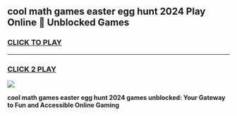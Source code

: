 
## cool math games easter egg hunt 2024 Play Online 👋 Unblocked Games
<h3>
<a href="https://news.freeplayer.one?title=cool_math_games_easter_egg_hunt_2024&ref=17CMG">CLICK TO PLAY</a></h3>
<hr>

<h3>
<a href="https://news.freeplayer.one?title=cool_math_games_easter_egg_hunt_2024&ref=17CMG">CLICK 2 PLAY</a>
  
</h3>

<a href="https://news.freeplayer.one?title=cool_math_games_easter_egg_hunt_2024&ref=17CMG/"><img src="https://clearcache.store/games.png"></a>


**cool math games easter egg hunt 2024 games unblocked: Your Gateway to Fun and Accessible Online Gaming**
